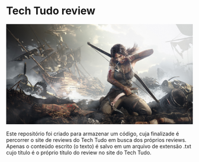 # Tech Tudo review

![Tomb Raider 2012](TombRaider.jpg)

Este repositório foi criado para armazenar um código, cuja finalizade é percorrer o site de reviews do Tech Tudo em busca dos próprios reviews. Apenas o conteúdo escrito (o texto) é salvo em um arquivo de extensão .txt cujo título é o próprio título do review no site do Tech Tudo.